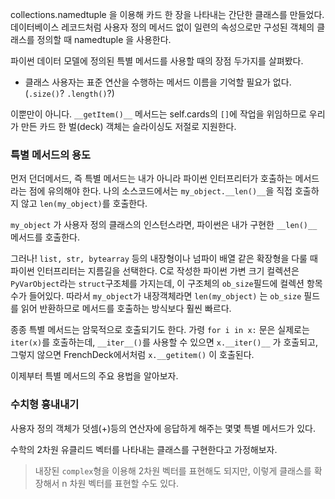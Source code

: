 
collections.namedtuple 을 이용해 카드 한 장을 나타내는 간단한 클래스를 만들었다. 데이터베이스 레코드처럼 사용자 정의 메서드 없이 일련의 속성으로만 구성된 객체의 클래스를 정의할 때 namedtuple 을 사용한다.

파이썬 데이터 모델에 정의된 특별 메서드를 사용할 때의 장점 두가지를 살펴봤다.

- 클래스 사용자는 표준 연산을 수행하는 메서드 이름을 기억할 필요가 없다.(`.size()`? `.length()`?)

이뿐만이 아니다. `__getItem()__` 메서드는 self.cards의 `[]`에 작업을 위임하므로 우리가 만든 카드 한 벌(deck) 객체는 슬라이싱도 저절로 지원한다.

### 특별 메서드의 용도

먼저 던더메서드, 즉 특별 메서드는 내가 아니라 파이썬 인터프리터가 호출하는 메서드라는 점에 유의해야 한다. 나의 소스코드에서는 `my_object.__len()__`을 직접 호출하지 않고 `len(my_object)`를 호출한다. 

`my_object` 가 사용자 정의 클래스의 인스턴스라면, 파이썬은 내가 구현한 `__len()__` 메서드를 호출한다.

그러나! `list, str, bytearray` 등의 내장형이나 넘파이 배열 같은 확장형을 다룰 때 파이썬 인터프리터는 지름길을 선택한다. C로 작성한 파이썬 가변 크기 컬렉션은 `PyVarObject`라는 `struct`구조체를 가지는데, 이 구조체의 `ob_size`필드에 컬렉션 항목 수가 들어있다. 따라서 `my_object`가 내장객체라면 `len(my_object)` 는 `ob_size` 필드를 읽어 반환하므로 메서드를 호출하는 방식보다 훨씬 빠르다.

종종 특별 메서드는 암묵적으로 호출되기도 한다. 가령 `for i in x:` 문은 실제로는 `iter(x)`를 호출하는데, `__iter__()`를 사용할 수 있으면 `x.__iter()__` 가 호출되고, 그렇지 않으면 FrenchDeck에서처럼 `x.__getitem()` 이 호출된다.

이제부터 특별 메서드의 주요 용법을 알아보자.

### 수치형 흉내내기
사용자 정의 객체가 덧셈(+)등의 연산자에 응답하게 해주는 몇몇 특별 메서드가 있다. 

수학의 2차원 유클리드 벡터를 나타내는 클래스를 구현한다고 가정해보자.

>내장된 `complex`형을 이용해 2차원 벡터를 표현해도 되지만, 이렇게 클래스를 확장해서 n 차원 벡터를 표현할 수도 있다.



